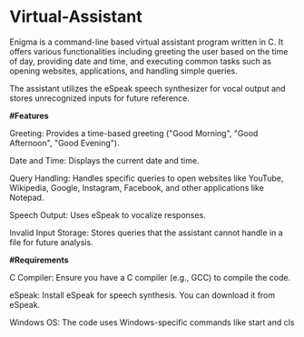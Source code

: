 # Virtual-Assistant

Enigma is a command-line based virtual assistant program written in C. It offers various functionalities including greeting the user based on the time of day, providing date and time, and executing common tasks such as opening websites, applications, and handling simple queries.

The assistant utilizes the eSpeak speech synthesizer for vocal output and stores unrecognized inputs for future reference.

**#Features**

Greeting: Provides a time-based greeting ("Good Morning", "Good Afternoon", "Good Evening").

Date and Time: Displays the current date and time.

Query Handling: Handles specific queries to open websites like YouTube, Wikipedia, Google, Instagram, Facebook, and other applications like Notepad.

Speech Output: Uses eSpeak to vocalize responses.

Invalid Input Storage: Stores queries that the assistant cannot handle in a file for future analysis.

**#Requirements**

C Compiler: Ensure you have a C compiler (e.g., GCC) to compile the code.

eSpeak: Install eSpeak for speech synthesis. You can download it from eSpeak.

Windows OS: The code uses Windows-specific commands like start and cls
